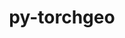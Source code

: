 ---
title: "py-torchgeo"
layout: cache
categories: [package, develop]
meta: {"versions": ["0.5.1"], "compilers": ["apple-clang@=15.0.0", "gcc@=11.3.0", "gcc@=11.4.0"], "oss": ["ubuntu22.04", "ventura"], "platforms": ["darwin", "linux"], "targets": ["aarch64", "x86_64_v3"], "stacks": ["ml-darwin-aarch64-mps", "ml-linux-x86_64-cpu", "ml-linux-x86_64-cuda", "root"], "num_specs": 77, "num_specs_by_stack": {"ml-darwin-aarch64-mps": 24, "root": 77, "ml-linux-x86_64-cuda": 26, "ml-linux-x86_64-cpu": 27}}
spec_details: [{"hash": "n3qv6oiomubys4m3kqcmojx4sb4ypfns", "compiler": "apple-clang@=15.0.0", "versions": ["0.5.1"], "os": "ventura", "platform": "darwin", "target": "aarch64", "variants": ["build_system=python_pip", "~datasets", "~docs", "~style", "~tests"], "stacks": ["ml-darwin-aarch64-mps", "root"], "size": "-", "tarball": "https://binaries.spack.io/develop/build_cache/darwin-ventura-aarch64/apple-clang-15.0.0/py-torchgeo-0.5.1/darwin-ventura-aarch64-apple-clang-15.0.0-py-torchgeo-0.5.1-n3qv6oiomubys4m3kqcmojx4sb4ypfns.spack"}, {"hash": "u2pacc33sts6vycvtelluz23pv76nbuo", "compiler": "apple-clang@=15.0.0", "versions": ["0.5.1"], "os": "ventura", "platform": "darwin", "target": "aarch64", "variants": ["build_system=python_pip", "~datasets", "~docs", "~style", "~tests"], "stacks": ["ml-darwin-aarch64-mps", "root"], "size": "-", "tarball": "https://binaries.spack.io/develop/build_cache/darwin-ventura-aarch64/apple-clang-15.0.0/py-torchgeo-0.5.1/darwin-ventura-aarch64-apple-clang-15.0.0-py-torchgeo-0.5.1-u2pacc33sts6vycvtelluz23pv76nbuo.spack"}, {"hash": "is6bjoumhntstbhdsl7p5ss3zzuzwcb4", "compiler": "apple-clang@=15.0.0", "versions": ["0.5.1"], "os": "ventura", "platform": "darwin", "target": "aarch64", "variants": ["build_system=python_pip", "~datasets", "~docs", "~style", "~tests"], "stacks": ["ml-darwin-aarch64-mps", "root"], "size": "-", "tarball": "https://binaries.spack.io/develop/build_cache/darwin-ventura-aarch64/apple-clang-15.0.0/py-torchgeo-0.5.1/darwin-ventura-aarch64-apple-clang-15.0.0-py-torchgeo-0.5.1-is6bjoumhntstbhdsl7p5ss3zzuzwcb4.spack"}, {"hash": "2ywz2cfl62uxtnyfvrzokd3ig4khrs7w", "compiler": "apple-clang@=15.0.0", "versions": ["0.5.1"], "os": "ventura", "platform": "darwin", "target": "aarch64", "variants": ["build_system=python_pip", "~datasets", "~docs", "~style", "~tests"], "stacks": ["ml-darwin-aarch64-mps", "root"], "size": "-", "tarball": "https://binaries.spack.io/develop/build_cache/darwin-ventura-aarch64/apple-clang-15.0.0/py-torchgeo-0.5.1/darwin-ventura-aarch64-apple-clang-15.0.0-py-torchgeo-0.5.1-2ywz2cfl62uxtnyfvrzokd3ig4khrs7w.spack"}, {"hash": "ymycv3pqieltuneqztuwwyeplodtp2wp", "compiler": "apple-clang@=15.0.0", "versions": ["0.5.1"], "os": "ventura", "platform": "darwin", "target": "aarch64", "variants": ["build_system=python_pip", "~datasets", "~docs", "~style", "~tests"], "stacks": ["ml-darwin-aarch64-mps", "root"], "size": "-", "tarball": "https://binaries.spack.io/develop/build_cache/darwin-ventura-aarch64/apple-clang-15.0.0/py-torchgeo-0.5.1/darwin-ventura-aarch64-apple-clang-15.0.0-py-torchgeo-0.5.1-ymycv3pqieltuneqztuwwyeplodtp2wp.spack"}, {"hash": "ocmf57j2b7isrx2gxjabyamug5hi434d", "compiler": "apple-clang@=15.0.0", "versions": ["0.5.1"], "os": "ventura", "platform": "darwin", "target": "aarch64", "variants": ["build_system=python_pip", "~datasets", "~docs", "~style", "~tests"], "stacks": ["ml-darwin-aarch64-mps", "root"], "size": "-", "tarball": "https://binaries.spack.io/develop/build_cache/darwin-ventura-aarch64/apple-clang-15.0.0/py-torchgeo-0.5.1/darwin-ventura-aarch64-apple-clang-15.0.0-py-torchgeo-0.5.1-ocmf57j2b7isrx2gxjabyamug5hi434d.spack"}, {"hash": "wgyapsbrkbij32ztjcp24le7b3ekgj4x", "compiler": "apple-clang@=15.0.0", "versions": ["0.5.1"], "os": "ventura", "platform": "darwin", "target": "aarch64", "variants": ["build_system=python_pip", "~datasets", "~docs", "~style", "~tests"], "stacks": ["ml-darwin-aarch64-mps", "root"], "size": "-", "tarball": "https://binaries.spack.io/develop/build_cache/darwin-ventura-aarch64/apple-clang-15.0.0/py-torchgeo-0.5.1/darwin-ventura-aarch64-apple-clang-15.0.0-py-torchgeo-0.5.1-wgyapsbrkbij32ztjcp24le7b3ekgj4x.spack"}, {"hash": "43kdzcftqq6gn2tjsrw7uvqrcszoevoc", "compiler": "apple-clang@=15.0.0", "versions": ["0.5.1"], "os": "ventura", "platform": "darwin", "target": "aarch64", "variants": ["build_system=python_pip", "~datasets", "~docs", "~style", "~tests"], "stacks": ["ml-darwin-aarch64-mps", "root"], "size": "-", "tarball": "https://binaries.spack.io/develop/build_cache/darwin-ventura-aarch64/apple-clang-15.0.0/py-torchgeo-0.5.1/darwin-ventura-aarch64-apple-clang-15.0.0-py-torchgeo-0.5.1-43kdzcftqq6gn2tjsrw7uvqrcszoevoc.spack"}, {"hash": "lnrjqb6qvdsspymhwqi4blaj6dlcrxu5", "compiler": "apple-clang@=15.0.0", "versions": ["0.5.1"], "os": "ventura", "platform": "darwin", "target": "aarch64", "variants": ["build_system=python_pip", "~datasets", "~docs", "~style", "~tests"], "stacks": ["ml-darwin-aarch64-mps", "root"], "size": "-", "tarball": "https://binaries.spack.io/develop/build_cache/darwin-ventura-aarch64/apple-clang-15.0.0/py-torchgeo-0.5.1/darwin-ventura-aarch64-apple-clang-15.0.0-py-torchgeo-0.5.1-lnrjqb6qvdsspymhwqi4blaj6dlcrxu5.spack"}, {"hash": "7n5iunhpbdjalxcldxombhjjflhxbt3y", "compiler": "apple-clang@=15.0.0", "versions": ["0.5.1"], "os": "ventura", "platform": "darwin", "target": "aarch64", "variants": ["build_system=python_pip", "~datasets", "~docs", "~style", "~tests"], "stacks": ["ml-darwin-aarch64-mps", "root"], "size": "-", "tarball": "https://binaries.spack.io/develop/build_cache/darwin-ventura-aarch64/apple-clang-15.0.0/py-torchgeo-0.5.1/darwin-ventura-aarch64-apple-clang-15.0.0-py-torchgeo-0.5.1-7n5iunhpbdjalxcldxombhjjflhxbt3y.spack"}, {"hash": "gyo7a6ade2fdiqctrd7ahv25nctew66n", "compiler": "apple-clang@=15.0.0", "versions": ["0.5.1"], "os": "ventura", "platform": "darwin", "target": "aarch64", "variants": ["build_system=python_pip", "~datasets", "~docs", "~style", "~tests"], "stacks": ["ml-darwin-aarch64-mps", "root"], "size": "-", "tarball": "https://binaries.spack.io/develop/build_cache/darwin-ventura-aarch64/apple-clang-15.0.0/py-torchgeo-0.5.1/darwin-ventura-aarch64-apple-clang-15.0.0-py-torchgeo-0.5.1-gyo7a6ade2fdiqctrd7ahv25nctew66n.spack"}, {"hash": "p6pny2kwfqvzumfxgojyvyrcukqsunc3", "compiler": "apple-clang@=15.0.0", "versions": ["0.5.1"], "os": "ventura", "platform": "darwin", "target": "aarch64", "variants": ["build_system=python_pip", "~datasets", "~docs", "~style", "~tests"], "stacks": ["ml-darwin-aarch64-mps", "root"], "size": "-", "tarball": "https://binaries.spack.io/develop/build_cache/darwin-ventura-aarch64/apple-clang-15.0.0/py-torchgeo-0.5.1/darwin-ventura-aarch64-apple-clang-15.0.0-py-torchgeo-0.5.1-p6pny2kwfqvzumfxgojyvyrcukqsunc3.spack"}, {"hash": "77yvpo7hogq4qbe6qvg3zd6bsstomnpe", "compiler": "apple-clang@=15.0.0", "versions": ["0.5.1"], "os": "ventura", "platform": "darwin", "target": "aarch64", "variants": ["build_system=python_pip", "~datasets", "~docs", "~style", "~tests"], "stacks": ["ml-darwin-aarch64-mps", "root"], "size": "-", "tarball": "https://binaries.spack.io/develop/build_cache/darwin-ventura-aarch64/apple-clang-15.0.0/py-torchgeo-0.5.1/darwin-ventura-aarch64-apple-clang-15.0.0-py-torchgeo-0.5.1-77yvpo7hogq4qbe6qvg3zd6bsstomnpe.spack"}, {"hash": "ckw6yd2qwuigs2e5z75rpotndxgyrzfp", "compiler": "apple-clang@=15.0.0", "versions": ["0.5.1"], "os": "ventura", "platform": "darwin", "target": "aarch64", "variants": ["build_system=python_pip", "~datasets", "~docs", "~style", "~tests"], "stacks": ["ml-darwin-aarch64-mps", "root"], "size": "-", "tarball": "https://binaries.spack.io/develop/build_cache/darwin-ventura-aarch64/apple-clang-15.0.0/py-torchgeo-0.5.1/darwin-ventura-aarch64-apple-clang-15.0.0-py-torchgeo-0.5.1-ckw6yd2qwuigs2e5z75rpotndxgyrzfp.spack"}, {"hash": "73idrlo53s5deugxaz4flqye4jvg7k6r", "compiler": "apple-clang@=15.0.0", "versions": ["0.5.1"], "os": "ventura", "platform": "darwin", "target": "aarch64", "variants": ["build_system=python_pip", "~datasets", "~docs", "~style", "~tests"], "stacks": ["ml-darwin-aarch64-mps", "root"], "size": "-", "tarball": "https://binaries.spack.io/develop/build_cache/darwin-ventura-aarch64/apple-clang-15.0.0/py-torchgeo-0.5.1/darwin-ventura-aarch64-apple-clang-15.0.0-py-torchgeo-0.5.1-73idrlo53s5deugxaz4flqye4jvg7k6r.spack"}, {"hash": "yx5yane5tphjh76ym632h25oaly26esi", "compiler": "apple-clang@=15.0.0", "versions": ["0.5.1"], "os": "ventura", "platform": "darwin", "target": "aarch64", "variants": ["build_system=python_pip", "~datasets", "~docs", "~style", "~tests"], "stacks": ["ml-darwin-aarch64-mps", "root"], "size": "-", "tarball": "https://binaries.spack.io/develop/build_cache/darwin-ventura-aarch64/apple-clang-15.0.0/py-torchgeo-0.5.1/darwin-ventura-aarch64-apple-clang-15.0.0-py-torchgeo-0.5.1-yx5yane5tphjh76ym632h25oaly26esi.spack"}, {"hash": "cvqr6tjkw6lsjkuxhcsmps2u7m4qtowc", "compiler": "apple-clang@=15.0.0", "versions": ["0.5.1"], "os": "ventura", "platform": "darwin", "target": "aarch64", "variants": ["build_system=python_pip", "~datasets", "~docs", "~style", "~tests"], "stacks": ["ml-darwin-aarch64-mps", "root"], "size": "-", "tarball": "https://binaries.spack.io/develop/build_cache/darwin-ventura-aarch64/apple-clang-15.0.0/py-torchgeo-0.5.1/darwin-ventura-aarch64-apple-clang-15.0.0-py-torchgeo-0.5.1-cvqr6tjkw6lsjkuxhcsmps2u7m4qtowc.spack"}, {"hash": "hpnu3apscb37riw2okyk4mymmo6yobjw", "compiler": "apple-clang@=15.0.0", "versions": ["0.5.1"], "os": "ventura", "platform": "darwin", "target": "aarch64", "variants": ["build_system=python_pip", "~datasets", "~docs", "~style", "~tests"], "stacks": ["ml-darwin-aarch64-mps", "root"], "size": "-", "tarball": "https://binaries.spack.io/develop/build_cache/darwin-ventura-aarch64/apple-clang-15.0.0/py-torchgeo-0.5.1/darwin-ventura-aarch64-apple-clang-15.0.0-py-torchgeo-0.5.1-hpnu3apscb37riw2okyk4mymmo6yobjw.spack"}, {"hash": "f73cjs6k5vqggfmqawmih7xat3f5gcc4", "compiler": "apple-clang@=15.0.0", "versions": ["0.5.1"], "os": "ventura", "platform": "darwin", "target": "aarch64", "variants": ["build_system=python_pip", "~datasets", "~docs", "~style", "~tests"], "stacks": ["ml-darwin-aarch64-mps", "root"], "size": "-", "tarball": "https://binaries.spack.io/develop/build_cache/darwin-ventura-aarch64/apple-clang-15.0.0/py-torchgeo-0.5.1/darwin-ventura-aarch64-apple-clang-15.0.0-py-torchgeo-0.5.1-f73cjs6k5vqggfmqawmih7xat3f5gcc4.spack"}, {"hash": "7lxpe7ue76pmjgkd3zsq7jhra7ysp63r", "compiler": "apple-clang@=15.0.0", "versions": ["0.5.1"], "os": "ventura", "platform": "darwin", "target": "aarch64", "variants": ["build_system=python_pip", "~datasets", "~docs", "~style", "~tests"], "stacks": ["ml-darwin-aarch64-mps", "root"], "size": "-", "tarball": "https://binaries.spack.io/develop/build_cache/darwin-ventura-aarch64/apple-clang-15.0.0/py-torchgeo-0.5.1/darwin-ventura-aarch64-apple-clang-15.0.0-py-torchgeo-0.5.1-7lxpe7ue76pmjgkd3zsq7jhra7ysp63r.spack"}, {"hash": "cenzhwjti62y2lopowqkzyoe4ttib2gj", "compiler": "apple-clang@=15.0.0", "versions": ["0.5.1"], "os": "ventura", "platform": "darwin", "target": "aarch64", "variants": ["build_system=python_pip", "~datasets", "~docs", "~style", "~tests"], "stacks": ["ml-darwin-aarch64-mps", "root"], "size": "-", "tarball": "https://binaries.spack.io/develop/build_cache/darwin-ventura-aarch64/apple-clang-15.0.0/py-torchgeo-0.5.1/darwin-ventura-aarch64-apple-clang-15.0.0-py-torchgeo-0.5.1-cenzhwjti62y2lopowqkzyoe4ttib2gj.spack"}, {"hash": "sfbki5iso4tmkry3l7epls5q4b2pudnx", "compiler": "apple-clang@=15.0.0", "versions": ["0.5.1"], "os": "ventura", "platform": "darwin", "target": "aarch64", "variants": ["build_system=python_pip", "~datasets", "~docs", "~style", "~tests"], "stacks": ["ml-darwin-aarch64-mps", "root"], "size": "-", "tarball": "https://binaries.spack.io/develop/build_cache/darwin-ventura-aarch64/apple-clang-15.0.0/py-torchgeo-0.5.1/darwin-ventura-aarch64-apple-clang-15.0.0-py-torchgeo-0.5.1-sfbki5iso4tmkry3l7epls5q4b2pudnx.spack"}, {"hash": "biqem5ytvxyac47u6xzs52jc2givyt6r", "compiler": "apple-clang@=15.0.0", "versions": ["0.5.1"], "os": "ventura", "platform": "darwin", "target": "aarch64", "variants": ["build_system=python_pip", "~datasets", "~docs", "~style", "~tests"], "stacks": ["ml-darwin-aarch64-mps", "root"], "size": "-", "tarball": "https://binaries.spack.io/develop/build_cache/darwin-ventura-aarch64/apple-clang-15.0.0/py-torchgeo-0.5.1/darwin-ventura-aarch64-apple-clang-15.0.0-py-torchgeo-0.5.1-biqem5ytvxyac47u6xzs52jc2givyt6r.spack"}, {"hash": "zbruir3qt2gmdsnbmdbs2622jpvlq7gs", "compiler": "apple-clang@=15.0.0", "versions": ["0.5.1"], "os": "ventura", "platform": "darwin", "target": "aarch64", "variants": ["build_system=python_pip", "~datasets", "~docs", "~style", "~tests"], "stacks": ["ml-darwin-aarch64-mps", "root"], "size": "-", "tarball": "https://binaries.spack.io/develop/build_cache/darwin-ventura-aarch64/apple-clang-15.0.0/py-torchgeo-0.5.1/darwin-ventura-aarch64-apple-clang-15.0.0-py-torchgeo-0.5.1-zbruir3qt2gmdsnbmdbs2622jpvlq7gs.spack"}, {"hash": "iuapxx24bmhomguqek3464r32zvxr6yh", "compiler": "gcc@=11.3.0", "versions": ["0.5.1"], "os": "ubuntu22.04", "platform": "linux", "target": "x86_64_v3", "variants": ["build_system=python_pip", "~datasets", "~docs", "~style", "~tests"], "stacks": ["ml-linux-x86_64-cuda", "root"], "size": "-", "tarball": "https://binaries.spack.io/develop/build_cache/linux-ubuntu22.04-x86_64_v3/gcc-11.3.0/py-torchgeo-0.5.1/linux-ubuntu22.04-x86_64_v3-gcc-11.3.0-py-torchgeo-0.5.1-iuapxx24bmhomguqek3464r32zvxr6yh.spack"}, {"hash": "3twxdmmnmghzvgqmt2z7m5v2un4imclk", "compiler": "gcc@=11.3.0", "versions": ["0.5.1"], "os": "ubuntu22.04", "platform": "linux", "target": "x86_64_v3", "variants": ["build_system=python_pip", "~datasets", "~docs", "~style", "~tests"], "stacks": ["ml-linux-x86_64-cpu", "root"], "size": "-", "tarball": "https://binaries.spack.io/develop/build_cache/linux-ubuntu22.04-x86_64_v3/gcc-11.3.0/py-torchgeo-0.5.1/linux-ubuntu22.04-x86_64_v3-gcc-11.3.0-py-torchgeo-0.5.1-3twxdmmnmghzvgqmt2z7m5v2un4imclk.spack"}, {"hash": "g5btqalrezowsxlopknhrhsiliblazhi", "compiler": "gcc@=11.3.0", "versions": ["0.5.1"], "os": "ubuntu22.04", "platform": "linux", "target": "x86_64_v3", "variants": ["build_system=python_pip", "~datasets", "~docs", "~style", "~tests"], "stacks": ["ml-linux-x86_64-cuda", "root"], "size": "-", "tarball": "https://binaries.spack.io/develop/build_cache/linux-ubuntu22.04-x86_64_v3/gcc-11.3.0/py-torchgeo-0.5.1/linux-ubuntu22.04-x86_64_v3-gcc-11.3.0-py-torchgeo-0.5.1-g5btqalrezowsxlopknhrhsiliblazhi.spack"}, {"hash": "73wuic7idc5dkmiajk5xf2cg7usmmmyy", "compiler": "gcc@=11.3.0", "versions": ["0.5.1"], "os": "ubuntu22.04", "platform": "linux", "target": "x86_64_v3", "variants": ["build_system=python_pip", "~datasets", "~docs", "~style", "~tests"], "stacks": ["ml-linux-x86_64-cpu", "root"], "size": "-", "tarball": "https://binaries.spack.io/develop/build_cache/linux-ubuntu22.04-x86_64_v3/gcc-11.3.0/py-torchgeo-0.5.1/linux-ubuntu22.04-x86_64_v3-gcc-11.3.0-py-torchgeo-0.5.1-73wuic7idc5dkmiajk5xf2cg7usmmmyy.spack"}, {"hash": "fwr4x7wzq5kuujbklbdf47hdr76elvt5", "compiler": "gcc@=11.3.0", "versions": ["0.5.1"], "os": "ubuntu22.04", "platform": "linux", "target": "x86_64_v3", "variants": ["build_system=python_pip", "~datasets", "~docs", "~style", "~tests"], "stacks": ["ml-linux-x86_64-cpu", "root"], "size": "-", "tarball": "https://binaries.spack.io/develop/build_cache/linux-ubuntu22.04-x86_64_v3/gcc-11.3.0/py-torchgeo-0.5.1/linux-ubuntu22.04-x86_64_v3-gcc-11.3.0-py-torchgeo-0.5.1-fwr4x7wzq5kuujbklbdf47hdr76elvt5.spack"}, {"hash": "uts4h7wt4f462spqv5f6ghqcxecqbwgw", "compiler": "gcc@=11.3.0", "versions": ["0.5.1"], "os": "ubuntu22.04", "platform": "linux", "target": "x86_64_v3", "variants": ["build_system=python_pip", "~datasets", "~docs", "~style", "~tests"], "stacks": ["ml-linux-x86_64-cuda", "root"], "size": "-", "tarball": "https://binaries.spack.io/develop/build_cache/linux-ubuntu22.04-x86_64_v3/gcc-11.3.0/py-torchgeo-0.5.1/linux-ubuntu22.04-x86_64_v3-gcc-11.3.0-py-torchgeo-0.5.1-uts4h7wt4f462spqv5f6ghqcxecqbwgw.spack"}, {"hash": "bfc4dt7sinldt3jzrgqrtvqradfkmh7i", "compiler": "gcc@=11.3.0", "versions": ["0.5.1"], "os": "ubuntu22.04", "platform": "linux", "target": "x86_64_v3", "variants": ["build_system=python_pip", "~datasets", "~docs", "~style", "~tests"], "stacks": ["ml-linux-x86_64-cuda", "root"], "size": "-", "tarball": "https://binaries.spack.io/develop/build_cache/linux-ubuntu22.04-x86_64_v3/gcc-11.3.0/py-torchgeo-0.5.1/linux-ubuntu22.04-x86_64_v3-gcc-11.3.0-py-torchgeo-0.5.1-bfc4dt7sinldt3jzrgqrtvqradfkmh7i.spack"}, {"hash": "awecvaqvgkr6rmioyrek427ykay5bgmu", "compiler": "gcc@=11.3.0", "versions": ["0.5.1"], "os": "ubuntu22.04", "platform": "linux", "target": "x86_64_v3", "variants": ["build_system=python_pip", "~datasets", "~docs", "~style", "~tests"], "stacks": ["ml-linux-x86_64-cpu", "root"], "size": "-", "tarball": "https://binaries.spack.io/develop/build_cache/linux-ubuntu22.04-x86_64_v3/gcc-11.3.0/py-torchgeo-0.5.1/linux-ubuntu22.04-x86_64_v3-gcc-11.3.0-py-torchgeo-0.5.1-awecvaqvgkr6rmioyrek427ykay5bgmu.spack"}, {"hash": "u6qjuxgiyutxihckjllr4mt6tfodv7g2", "compiler": "gcc@=11.3.0", "versions": ["0.5.1"], "os": "ubuntu22.04", "platform": "linux", "target": "x86_64_v3", "variants": ["build_system=python_pip", "~datasets", "~docs", "~style", "~tests"], "stacks": ["ml-linux-x86_64-cpu", "root"], "size": "-", "tarball": "https://binaries.spack.io/develop/build_cache/linux-ubuntu22.04-x86_64_v3/gcc-11.3.0/py-torchgeo-0.5.1/linux-ubuntu22.04-x86_64_v3-gcc-11.3.0-py-torchgeo-0.5.1-u6qjuxgiyutxihckjllr4mt6tfodv7g2.spack"}, {"hash": "jlv4lrzctvdj2ejnuulp5agln5ajc4st", "compiler": "gcc@=11.3.0", "versions": ["0.5.1"], "os": "ubuntu22.04", "platform": "linux", "target": "x86_64_v3", "variants": ["build_system=python_pip", "~datasets", "~docs", "~style", "~tests"], "stacks": ["ml-linux-x86_64-cuda", "root"], "size": "-", "tarball": "https://binaries.spack.io/develop/build_cache/linux-ubuntu22.04-x86_64_v3/gcc-11.3.0/py-torchgeo-0.5.1/linux-ubuntu22.04-x86_64_v3-gcc-11.3.0-py-torchgeo-0.5.1-jlv4lrzctvdj2ejnuulp5agln5ajc4st.spack"}, {"hash": "6iyttjg5kyccdvfnmoi3q4s2u7nzvhsf", "compiler": "gcc@=11.3.0", "versions": ["0.5.1"], "os": "ubuntu22.04", "platform": "linux", "target": "x86_64_v3", "variants": ["build_system=python_pip", "~datasets", "~docs", "~style", "~tests"], "stacks": ["ml-linux-x86_64-cpu", "root"], "size": "-", "tarball": "https://binaries.spack.io/develop/build_cache/linux-ubuntu22.04-x86_64_v3/gcc-11.3.0/py-torchgeo-0.5.1/linux-ubuntu22.04-x86_64_v3-gcc-11.3.0-py-torchgeo-0.5.1-6iyttjg5kyccdvfnmoi3q4s2u7nzvhsf.spack"}, {"hash": "gdcq7tpm2mj56ay5ft3773byqhaw4yul", "compiler": "gcc@=11.3.0", "versions": ["0.5.1"], "os": "ubuntu22.04", "platform": "linux", "target": "x86_64_v3", "variants": ["build_system=python_pip", "~datasets", "~docs", "~style", "~tests"], "stacks": ["ml-linux-x86_64-cuda", "root"], "size": "-", "tarball": "https://binaries.spack.io/develop/build_cache/linux-ubuntu22.04-x86_64_v3/gcc-11.3.0/py-torchgeo-0.5.1/linux-ubuntu22.04-x86_64_v3-gcc-11.3.0-py-torchgeo-0.5.1-gdcq7tpm2mj56ay5ft3773byqhaw4yul.spack"}, {"hash": "x7g6glneil6fy4xqxafssz4pfscbqmsw", "compiler": "gcc@=11.3.0", "versions": ["0.5.1"], "os": "ubuntu22.04", "platform": "linux", "target": "x86_64_v3", "variants": ["build_system=python_pip", "~datasets", "~docs", "~style", "~tests"], "stacks": ["ml-linux-x86_64-cpu", "root"], "size": "-", "tarball": "https://binaries.spack.io/develop/build_cache/linux-ubuntu22.04-x86_64_v3/gcc-11.3.0/py-torchgeo-0.5.1/linux-ubuntu22.04-x86_64_v3-gcc-11.3.0-py-torchgeo-0.5.1-x7g6glneil6fy4xqxafssz4pfscbqmsw.spack"}, {"hash": "l5ugkux6hjns2elhqs7dcfxgxgy4cje2", "compiler": "gcc@=11.3.0", "versions": ["0.5.1"], "os": "ubuntu22.04", "platform": "linux", "target": "x86_64_v3", "variants": ["build_system=python_pip", "~datasets", "~docs", "~style", "~tests"], "stacks": ["ml-linux-x86_64-cuda", "root"], "size": "-", "tarball": "https://binaries.spack.io/develop/build_cache/linux-ubuntu22.04-x86_64_v3/gcc-11.3.0/py-torchgeo-0.5.1/linux-ubuntu22.04-x86_64_v3-gcc-11.3.0-py-torchgeo-0.5.1-l5ugkux6hjns2elhqs7dcfxgxgy4cje2.spack"}, {"hash": "xxpuebd7zeelvz5zx3qjooh5lbcfl522", "compiler": "gcc@=11.3.0", "versions": ["0.5.1"], "os": "ubuntu22.04", "platform": "linux", "target": "x86_64_v3", "variants": ["build_system=python_pip", "~datasets", "~docs", "~style", "~tests"], "stacks": ["ml-linux-x86_64-cpu", "root"], "size": "-", "tarball": "https://binaries.spack.io/develop/build_cache/linux-ubuntu22.04-x86_64_v3/gcc-11.3.0/py-torchgeo-0.5.1/linux-ubuntu22.04-x86_64_v3-gcc-11.3.0-py-torchgeo-0.5.1-xxpuebd7zeelvz5zx3qjooh5lbcfl522.spack"}, {"hash": "mzcnz7fgv4k2uvthnxaz7cw7m2mb7zz6", "compiler": "gcc@=11.3.0", "versions": ["0.5.1"], "os": "ubuntu22.04", "platform": "linux", "target": "x86_64_v3", "variants": ["build_system=python_pip", "~datasets", "~docs", "~style", "~tests"], "stacks": ["ml-linux-x86_64-cpu", "root"], "size": "-", "tarball": "https://binaries.spack.io/develop/build_cache/linux-ubuntu22.04-x86_64_v3/gcc-11.3.0/py-torchgeo-0.5.1/linux-ubuntu22.04-x86_64_v3-gcc-11.3.0-py-torchgeo-0.5.1-mzcnz7fgv4k2uvthnxaz7cw7m2mb7zz6.spack"}, {"hash": "qn5a2o6l6tjm2fquhgvbz3b4r43m5mzr", "compiler": "gcc@=11.3.0", "versions": ["0.5.1"], "os": "ubuntu22.04", "platform": "linux", "target": "x86_64_v3", "variants": ["build_system=python_pip", "~datasets", "~docs", "~style", "~tests"], "stacks": ["ml-linux-x86_64-cuda", "root"], "size": "-", "tarball": "https://binaries.spack.io/develop/build_cache/linux-ubuntu22.04-x86_64_v3/gcc-11.3.0/py-torchgeo-0.5.1/linux-ubuntu22.04-x86_64_v3-gcc-11.3.0-py-torchgeo-0.5.1-qn5a2o6l6tjm2fquhgvbz3b4r43m5mzr.spack"}, {"hash": "yt34q3ggswt7h52b4bghrxvylnsuryk3", "compiler": "gcc@=11.3.0", "versions": ["0.5.1"], "os": "ubuntu22.04", "platform": "linux", "target": "x86_64_v3", "variants": ["build_system=python_pip", "~datasets", "~docs", "~style", "~tests"], "stacks": ["ml-linux-x86_64-cpu", "root"], "size": "-", "tarball": "https://binaries.spack.io/develop/build_cache/linux-ubuntu22.04-x86_64_v3/gcc-11.3.0/py-torchgeo-0.5.1/linux-ubuntu22.04-x86_64_v3-gcc-11.3.0-py-torchgeo-0.5.1-yt34q3ggswt7h52b4bghrxvylnsuryk3.spack"}, {"hash": "o6r3xkk7bf4dxfl65kdkfsgjtfuyfhba", "compiler": "gcc@=11.3.0", "versions": ["0.5.1"], "os": "ubuntu22.04", "platform": "linux", "target": "x86_64_v3", "variants": ["build_system=python_pip", "~datasets", "~docs", "~style", "~tests"], "stacks": ["ml-linux-x86_64-cpu", "root"], "size": "-", "tarball": "https://binaries.spack.io/develop/build_cache/linux-ubuntu22.04-x86_64_v3/gcc-11.3.0/py-torchgeo-0.5.1/linux-ubuntu22.04-x86_64_v3-gcc-11.3.0-py-torchgeo-0.5.1-o6r3xkk7bf4dxfl65kdkfsgjtfuyfhba.spack"}, {"hash": "rajp6ui5wmrpkse7tbpiqqcbqik3sewr", "compiler": "gcc@=11.3.0", "versions": ["0.5.1"], "os": "ubuntu22.04", "platform": "linux", "target": "x86_64_v3", "variants": ["build_system=python_pip", "~datasets", "~docs", "~style", "~tests"], "stacks": ["ml-linux-x86_64-cuda", "root"], "size": "-", "tarball": "https://binaries.spack.io/develop/build_cache/linux-ubuntu22.04-x86_64_v3/gcc-11.3.0/py-torchgeo-0.5.1/linux-ubuntu22.04-x86_64_v3-gcc-11.3.0-py-torchgeo-0.5.1-rajp6ui5wmrpkse7tbpiqqcbqik3sewr.spack"}, {"hash": "or6bz7wa3dcth2qumkscakxyk43efghi", "compiler": "gcc@=11.3.0", "versions": ["0.5.1"], "os": "ubuntu22.04", "platform": "linux", "target": "x86_64_v3", "variants": ["build_system=python_pip", "~datasets", "~docs", "~style", "~tests"], "stacks": ["ml-linux-x86_64-cuda", "root"], "size": "-", "tarball": "https://binaries.spack.io/develop/build_cache/linux-ubuntu22.04-x86_64_v3/gcc-11.3.0/py-torchgeo-0.5.1/linux-ubuntu22.04-x86_64_v3-gcc-11.3.0-py-torchgeo-0.5.1-or6bz7wa3dcth2qumkscakxyk43efghi.spack"}, {"hash": "p2ookwymni4bhzztd3cxoqe2rluyv5ui", "compiler": "gcc@=11.3.0", "versions": ["0.5.1"], "os": "ubuntu22.04", "platform": "linux", "target": "x86_64_v3", "variants": ["build_system=python_pip", "~datasets", "~docs", "~style", "~tests"], "stacks": ["ml-linux-x86_64-cuda", "root"], "size": "-", "tarball": "https://binaries.spack.io/develop/build_cache/linux-ubuntu22.04-x86_64_v3/gcc-11.3.0/py-torchgeo-0.5.1/linux-ubuntu22.04-x86_64_v3-gcc-11.3.0-py-torchgeo-0.5.1-p2ookwymni4bhzztd3cxoqe2rluyv5ui.spack"}, {"hash": "scnvggvic2vif7fj5nxw5vhnqtvvypf6", "compiler": "gcc@=11.3.0", "versions": ["0.5.1"], "os": "ubuntu22.04", "platform": "linux", "target": "x86_64_v3", "variants": ["build_system=python_pip", "~datasets", "~docs", "~style", "~tests"], "stacks": ["ml-linux-x86_64-cpu", "root"], "size": "-", "tarball": "https://binaries.spack.io/develop/build_cache/linux-ubuntu22.04-x86_64_v3/gcc-11.3.0/py-torchgeo-0.5.1/linux-ubuntu22.04-x86_64_v3-gcc-11.3.0-py-torchgeo-0.5.1-scnvggvic2vif7fj5nxw5vhnqtvvypf6.spack"}, {"hash": "mivkkpbc5r2ewx6yel6m6n56yepyyare", "compiler": "gcc@=11.3.0", "versions": ["0.5.1"], "os": "ubuntu22.04", "platform": "linux", "target": "x86_64_v3", "variants": ["build_system=python_pip", "~datasets", "~docs", "~style", "~tests"], "stacks": ["ml-linux-x86_64-cuda", "root"], "size": "-", "tarball": "https://binaries.spack.io/develop/build_cache/linux-ubuntu22.04-x86_64_v3/gcc-11.3.0/py-torchgeo-0.5.1/linux-ubuntu22.04-x86_64_v3-gcc-11.3.0-py-torchgeo-0.5.1-mivkkpbc5r2ewx6yel6m6n56yepyyare.spack"}, {"hash": "woljptjum36qzxbmsxfj2ht3b2flz6pn", "compiler": "gcc@=11.3.0", "versions": ["0.5.1"], "os": "ubuntu22.04", "platform": "linux", "target": "x86_64_v3", "variants": ["build_system=python_pip", "~datasets", "~docs", "~style", "~tests"], "stacks": ["ml-linux-x86_64-cuda", "root"], "size": "-", "tarball": "https://binaries.spack.io/develop/build_cache/linux-ubuntu22.04-x86_64_v3/gcc-11.3.0/py-torchgeo-0.5.1/linux-ubuntu22.04-x86_64_v3-gcc-11.3.0-py-torchgeo-0.5.1-woljptjum36qzxbmsxfj2ht3b2flz6pn.spack"}, {"hash": "tdur6h3h42zhapuysm4sgezhkfmz3qvg", "compiler": "gcc@=11.3.0", "versions": ["0.5.1"], "os": "ubuntu22.04", "platform": "linux", "target": "x86_64_v3", "variants": ["build_system=python_pip", "~datasets", "~docs", "~style", "~tests"], "stacks": ["ml-linux-x86_64-cpu", "root"], "size": "-", "tarball": "https://binaries.spack.io/develop/build_cache/linux-ubuntu22.04-x86_64_v3/gcc-11.3.0/py-torchgeo-0.5.1/linux-ubuntu22.04-x86_64_v3-gcc-11.3.0-py-torchgeo-0.5.1-tdur6h3h42zhapuysm4sgezhkfmz3qvg.spack"}, {"hash": "dvfkccvbgkqwwgyyetb4ympkorqm7xm5", "compiler": "gcc@=11.4.0", "versions": ["0.5.1"], "os": "ubuntu22.04", "platform": "linux", "target": "x86_64_v3", "variants": ["build_system=python_pip", "~datasets", "~docs", "~style", "~tests"], "stacks": ["ml-linux-x86_64-cpu", "root"], "size": "-", "tarball": "https://binaries.spack.io/develop/build_cache/linux-ubuntu22.04-x86_64_v3/gcc-11.4.0/py-torchgeo-0.5.1/linux-ubuntu22.04-x86_64_v3-gcc-11.4.0-py-torchgeo-0.5.1-dvfkccvbgkqwwgyyetb4ympkorqm7xm5.spack"}, {"hash": "cds4p2mpzumdtpwsiasj7xqrq4iychwl", "compiler": "gcc@=11.4.0", "versions": ["0.5.1"], "os": "ubuntu22.04", "platform": "linux", "target": "x86_64_v3", "variants": ["build_system=python_pip", "~datasets", "~docs", "~style", "~tests"], "stacks": ["ml-linux-x86_64-cuda", "root"], "size": "-", "tarball": "https://binaries.spack.io/develop/build_cache/linux-ubuntu22.04-x86_64_v3/gcc-11.4.0/py-torchgeo-0.5.1/linux-ubuntu22.04-x86_64_v3-gcc-11.4.0-py-torchgeo-0.5.1-cds4p2mpzumdtpwsiasj7xqrq4iychwl.spack"}, {"hash": "55eyuaibrktplodfwqm52g3sm5yfk7hh", "compiler": "gcc@=11.4.0", "versions": ["0.5.1"], "os": "ubuntu22.04", "platform": "linux", "target": "x86_64_v3", "variants": ["build_system=python_pip", "~datasets", "~docs", "~style", "~tests"], "stacks": ["ml-linux-x86_64-cpu", "root"], "size": "-", "tarball": "https://binaries.spack.io/develop/build_cache/linux-ubuntu22.04-x86_64_v3/gcc-11.4.0/py-torchgeo-0.5.1/linux-ubuntu22.04-x86_64_v3-gcc-11.4.0-py-torchgeo-0.5.1-55eyuaibrktplodfwqm52g3sm5yfk7hh.spack"}, {"hash": "7tnaajbtw5ftjubizj45bgj6ntryimsn", "compiler": "gcc@=11.4.0", "versions": ["0.5.1"], "os": "ubuntu22.04", "platform": "linux", "target": "x86_64_v3", "variants": ["build_system=python_pip", "~datasets", "~docs", "~style", "~tests"], "stacks": ["ml-linux-x86_64-cpu", "root"], "size": "-", "tarball": "https://binaries.spack.io/develop/build_cache/linux-ubuntu22.04-x86_64_v3/gcc-11.4.0/py-torchgeo-0.5.1/linux-ubuntu22.04-x86_64_v3-gcc-11.4.0-py-torchgeo-0.5.1-7tnaajbtw5ftjubizj45bgj6ntryimsn.spack"}, {"hash": "6izb34cv3pbn3selxnthyi2unalpvgkz", "compiler": "gcc@=11.4.0", "versions": ["0.5.1"], "os": "ubuntu22.04", "platform": "linux", "target": "x86_64_v3", "variants": ["build_system=python_pip", "~datasets", "~docs", "~style", "~tests"], "stacks": ["ml-linux-x86_64-cuda", "root"], "size": "-", "tarball": "https://binaries.spack.io/develop/build_cache/linux-ubuntu22.04-x86_64_v3/gcc-11.4.0/py-torchgeo-0.5.1/linux-ubuntu22.04-x86_64_v3-gcc-11.4.0-py-torchgeo-0.5.1-6izb34cv3pbn3selxnthyi2unalpvgkz.spack"}, {"hash": "aw7qdthsxygldudaqodwyv26uq4g735l", "compiler": "gcc@=11.4.0", "versions": ["0.5.1"], "os": "ubuntu22.04", "platform": "linux", "target": "x86_64_v3", "variants": ["build_system=python_pip", "~datasets", "~docs", "~style", "~tests"], "stacks": ["ml-linux-x86_64-cpu", "root"], "size": "-", "tarball": "https://binaries.spack.io/develop/build_cache/linux-ubuntu22.04-x86_64_v3/gcc-11.4.0/py-torchgeo-0.5.1/linux-ubuntu22.04-x86_64_v3-gcc-11.4.0-py-torchgeo-0.5.1-aw7qdthsxygldudaqodwyv26uq4g735l.spack"}, {"hash": "vphfve4ydy5cf74hhjbe2x5cya24h5xs", "compiler": "gcc@=11.4.0", "versions": ["0.5.1"], "os": "ubuntu22.04", "platform": "linux", "target": "x86_64_v3", "variants": ["build_system=python_pip", "~datasets", "~docs", "~style", "~tests"], "stacks": ["ml-linux-x86_64-cuda", "root"], "size": "-", "tarball": "https://binaries.spack.io/develop/build_cache/linux-ubuntu22.04-x86_64_v3/gcc-11.4.0/py-torchgeo-0.5.1/linux-ubuntu22.04-x86_64_v3-gcc-11.4.0-py-torchgeo-0.5.1-vphfve4ydy5cf74hhjbe2x5cya24h5xs.spack"}, {"hash": "7flf4gs6ajx23l7i4m5p43xw2y6eeqiw", "compiler": "gcc@=11.4.0", "versions": ["0.5.1"], "os": "ubuntu22.04", "platform": "linux", "target": "x86_64_v3", "variants": ["build_system=python_pip", "~datasets", "~docs", "~style", "~tests"], "stacks": ["ml-linux-x86_64-cpu", "root"], "size": "-", "tarball": "https://binaries.spack.io/develop/build_cache/linux-ubuntu22.04-x86_64_v3/gcc-11.4.0/py-torchgeo-0.5.1/linux-ubuntu22.04-x86_64_v3-gcc-11.4.0-py-torchgeo-0.5.1-7flf4gs6ajx23l7i4m5p43xw2y6eeqiw.spack"}, {"hash": "u5riiuvwxcqlpdk3om4xbqk6a5q53bhy", "compiler": "gcc@=11.4.0", "versions": ["0.5.1"], "os": "ubuntu22.04", "platform": "linux", "target": "x86_64_v3", "variants": ["build_system=python_pip", "~datasets", "~docs", "~style", "~tests"], "stacks": ["ml-linux-x86_64-cpu", "root"], "size": "-", "tarball": "https://binaries.spack.io/develop/build_cache/linux-ubuntu22.04-x86_64_v3/gcc-11.4.0/py-torchgeo-0.5.1/linux-ubuntu22.04-x86_64_v3-gcc-11.4.0-py-torchgeo-0.5.1-u5riiuvwxcqlpdk3om4xbqk6a5q53bhy.spack"}, {"hash": "j57zwxn4quxllhvythokooajc3x755cn", "compiler": "gcc@=11.4.0", "versions": ["0.5.1"], "os": "ubuntu22.04", "platform": "linux", "target": "x86_64_v3", "variants": ["build_system=python_pip", "~datasets", "~docs", "~style", "~tests"], "stacks": ["ml-linux-x86_64-cuda", "root"], "size": "-", "tarball": "https://binaries.spack.io/develop/build_cache/linux-ubuntu22.04-x86_64_v3/gcc-11.4.0/py-torchgeo-0.5.1/linux-ubuntu22.04-x86_64_v3-gcc-11.4.0-py-torchgeo-0.5.1-j57zwxn4quxllhvythokooajc3x755cn.spack"}, {"hash": "tfqaz2q5fwtcf6chbet7ackd6slnud5u", "compiler": "gcc@=11.4.0", "versions": ["0.5.1"], "os": "ubuntu22.04", "platform": "linux", "target": "x86_64_v3", "variants": ["build_system=python_pip", "~datasets", "~docs", "~style", "~tests"], "stacks": ["ml-linux-x86_64-cuda", "root"], "size": "-", "tarball": "https://binaries.spack.io/develop/build_cache/linux-ubuntu22.04-x86_64_v3/gcc-11.4.0/py-torchgeo-0.5.1/linux-ubuntu22.04-x86_64_v3-gcc-11.4.0-py-torchgeo-0.5.1-tfqaz2q5fwtcf6chbet7ackd6slnud5u.spack"}, {"hash": "auei33vzvo7v3reykgs67g2lzcukdeze", "compiler": "gcc@=11.4.0", "versions": ["0.5.1"], "os": "ubuntu22.04", "platform": "linux", "target": "x86_64_v3", "variants": ["build_system=python_pip", "~datasets", "~docs", "~style", "~tests"], "stacks": ["ml-linux-x86_64-cpu", "root"], "size": "-", "tarball": "https://binaries.spack.io/develop/build_cache/linux-ubuntu22.04-x86_64_v3/gcc-11.4.0/py-torchgeo-0.5.1/linux-ubuntu22.04-x86_64_v3-gcc-11.4.0-py-torchgeo-0.5.1-auei33vzvo7v3reykgs67g2lzcukdeze.spack"}, {"hash": "swm7w4eds3molhakazzs3dfeanjazto4", "compiler": "gcc@=11.4.0", "versions": ["0.5.1"], "os": "ubuntu22.04", "platform": "linux", "target": "x86_64_v3", "variants": ["build_system=python_pip", "~datasets", "~docs", "~style", "~tests"], "stacks": ["ml-linux-x86_64-cpu", "root"], "size": "-", "tarball": "https://binaries.spack.io/develop/build_cache/linux-ubuntu22.04-x86_64_v3/gcc-11.4.0/py-torchgeo-0.5.1/linux-ubuntu22.04-x86_64_v3-gcc-11.4.0-py-torchgeo-0.5.1-swm7w4eds3molhakazzs3dfeanjazto4.spack"}, {"hash": "mjytnjiru6pxfi6iizxaf5plgldmlvpr", "compiler": "gcc@=11.4.0", "versions": ["0.5.1"], "os": "ubuntu22.04", "platform": "linux", "target": "x86_64_v3", "variants": ["build_system=python_pip", "~datasets", "~docs", "~style", "~tests"], "stacks": ["ml-linux-x86_64-cpu", "root"], "size": "-", "tarball": "https://binaries.spack.io/develop/build_cache/linux-ubuntu22.04-x86_64_v3/gcc-11.4.0/py-torchgeo-0.5.1/linux-ubuntu22.04-x86_64_v3-gcc-11.4.0-py-torchgeo-0.5.1-mjytnjiru6pxfi6iizxaf5plgldmlvpr.spack"}, {"hash": "y7tdz4oqjlmmcguuhdjengpveqxy545n", "compiler": "gcc@=11.4.0", "versions": ["0.5.1"], "os": "ubuntu22.04", "platform": "linux", "target": "x86_64_v3", "variants": ["build_system=python_pip", "~datasets", "~docs", "~style", "~tests"], "stacks": ["ml-linux-x86_64-cpu", "root"], "size": "-", "tarball": "https://binaries.spack.io/develop/build_cache/linux-ubuntu22.04-x86_64_v3/gcc-11.4.0/py-torchgeo-0.5.1/linux-ubuntu22.04-x86_64_v3-gcc-11.4.0-py-torchgeo-0.5.1-y7tdz4oqjlmmcguuhdjengpveqxy545n.spack"}, {"hash": "jtknownre3ofutlm5lchpmpdu3ghgtc2", "compiler": "gcc@=11.4.0", "versions": ["0.5.1"], "os": "ubuntu22.04", "platform": "linux", "target": "x86_64_v3", "variants": ["build_system=python_pip", "~datasets", "~docs", "~style", "~tests"], "stacks": ["ml-linux-x86_64-cuda", "root"], "size": "-", "tarball": "https://binaries.spack.io/develop/build_cache/linux-ubuntu22.04-x86_64_v3/gcc-11.4.0/py-torchgeo-0.5.1/linux-ubuntu22.04-x86_64_v3-gcc-11.4.0-py-torchgeo-0.5.1-jtknownre3ofutlm5lchpmpdu3ghgtc2.spack"}, {"hash": "kcv7esutnk654v3flusor4x76sio7ai3", "compiler": "gcc@=11.4.0", "versions": ["0.5.1"], "os": "ubuntu22.04", "platform": "linux", "target": "x86_64_v3", "variants": ["build_system=python_pip", "~datasets", "~docs", "~style", "~tests"], "stacks": ["ml-linux-x86_64-cuda", "root"], "size": "-", "tarball": "https://binaries.spack.io/develop/build_cache/linux-ubuntu22.04-x86_64_v3/gcc-11.4.0/py-torchgeo-0.5.1/linux-ubuntu22.04-x86_64_v3-gcc-11.4.0-py-torchgeo-0.5.1-kcv7esutnk654v3flusor4x76sio7ai3.spack"}, {"hash": "oaaor3yik53lejdzxfdgaspbjaiusfh4", "compiler": "gcc@=11.4.0", "versions": ["0.5.1"], "os": "ubuntu22.04", "platform": "linux", "target": "x86_64_v3", "variants": ["build_system=python_pip", "~datasets", "~docs", "~style", "~tests"], "stacks": ["ml-linux-x86_64-cpu", "root"], "size": "-", "tarball": "https://binaries.spack.io/develop/build_cache/linux-ubuntu22.04-x86_64_v3/gcc-11.4.0/py-torchgeo-0.5.1/linux-ubuntu22.04-x86_64_v3-gcc-11.4.0-py-torchgeo-0.5.1-oaaor3yik53lejdzxfdgaspbjaiusfh4.spack"}, {"hash": "nfb4q6ipukhxxybmoapb3552cbsj7knd", "compiler": "gcc@=11.4.0", "versions": ["0.5.1"], "os": "ubuntu22.04", "platform": "linux", "target": "x86_64_v3", "variants": ["build_system=python_pip", "~datasets", "~docs", "~style", "~tests"], "stacks": ["ml-linux-x86_64-cuda", "root"], "size": "-", "tarball": "https://binaries.spack.io/develop/build_cache/linux-ubuntu22.04-x86_64_v3/gcc-11.4.0/py-torchgeo-0.5.1/linux-ubuntu22.04-x86_64_v3-gcc-11.4.0-py-torchgeo-0.5.1-nfb4q6ipukhxxybmoapb3552cbsj7knd.spack"}, {"hash": "g7n2j2gneh2mllj655noorbpocbhvpxx", "compiler": "gcc@=11.4.0", "versions": ["0.5.1"], "os": "ubuntu22.04", "platform": "linux", "target": "x86_64_v3", "variants": ["build_system=python_pip", "~datasets", "~docs", "~style", "~tests"], "stacks": ["ml-linux-x86_64-cpu", "root"], "size": "-", "tarball": "https://binaries.spack.io/develop/build_cache/linux-ubuntu22.04-x86_64_v3/gcc-11.4.0/py-torchgeo-0.5.1/linux-ubuntu22.04-x86_64_v3-gcc-11.4.0-py-torchgeo-0.5.1-g7n2j2gneh2mllj655noorbpocbhvpxx.spack"}, {"hash": "qmjvb4jwruyvyrvjshqp4kkn6h5pxwx7", "compiler": "gcc@=11.4.0", "versions": ["0.5.1"], "os": "ubuntu22.04", "platform": "linux", "target": "x86_64_v3", "variants": ["build_system=python_pip", "~datasets", "~docs", "~style", "~tests"], "stacks": ["ml-linux-x86_64-cuda", "root"], "size": "-", "tarball": "https://binaries.spack.io/develop/build_cache/linux-ubuntu22.04-x86_64_v3/gcc-11.4.0/py-torchgeo-0.5.1/linux-ubuntu22.04-x86_64_v3-gcc-11.4.0-py-torchgeo-0.5.1-qmjvb4jwruyvyrvjshqp4kkn6h5pxwx7.spack"}, {"hash": "mu5plhhkd2gzrlvro3thoqbgz7pzsacz", "compiler": "gcc@=11.4.0", "versions": ["0.5.1"], "os": "ubuntu22.04", "platform": "linux", "target": "x86_64_v3", "variants": ["build_system=python_pip", "~datasets", "~docs", "~style", "~tests"], "stacks": ["ml-linux-x86_64-cpu", "root"], "size": "-", "tarball": "https://binaries.spack.io/develop/build_cache/linux-ubuntu22.04-x86_64_v3/gcc-11.4.0/py-torchgeo-0.5.1/linux-ubuntu22.04-x86_64_v3-gcc-11.4.0-py-torchgeo-0.5.1-mu5plhhkd2gzrlvro3thoqbgz7pzsacz.spack"}, {"hash": "r4phrcpu6r7e7ixco5nntvlvatk7ulv5", "compiler": "gcc@=11.4.0", "versions": ["0.5.1"], "os": "ubuntu22.04", "platform": "linux", "target": "x86_64_v3", "variants": ["build_system=python_pip", "~datasets", "~docs", "~style", "~tests"], "stacks": ["ml-linux-x86_64-cuda", "root"], "size": "-", "tarball": "https://binaries.spack.io/develop/build_cache/linux-ubuntu22.04-x86_64_v3/gcc-11.4.0/py-torchgeo-0.5.1/linux-ubuntu22.04-x86_64_v3-gcc-11.4.0-py-torchgeo-0.5.1-r4phrcpu6r7e7ixco5nntvlvatk7ulv5.spack"}, {"hash": "qg4ibn6nquwvg5wadldoysrcaqlrbowk", "compiler": "gcc@=11.4.0", "versions": ["0.5.1"], "os": "ubuntu22.04", "platform": "linux", "target": "x86_64_v3", "variants": ["build_system=python_pip", "~datasets", "~docs", "~style", "~tests"], "stacks": ["ml-linux-x86_64-cuda", "root"], "size": "-", "tarball": "https://binaries.spack.io/develop/build_cache/linux-ubuntu22.04-x86_64_v3/gcc-11.4.0/py-torchgeo-0.5.1/linux-ubuntu22.04-x86_64_v3-gcc-11.4.0-py-torchgeo-0.5.1-qg4ibn6nquwvg5wadldoysrcaqlrbowk.spack"}, {"hash": "puxe2xjmdzebqmecvk7xvahorul6vspb", "compiler": "gcc@=11.4.0", "versions": ["0.5.1"], "os": "ubuntu22.04", "platform": "linux", "target": "x86_64_v3", "variants": ["build_system=python_pip", "~datasets", "~docs", "~style", "~tests"], "stacks": ["ml-linux-x86_64-cpu", "root"], "size": "-", "tarball": "https://binaries.spack.io/develop/build_cache/linux-ubuntu22.04-x86_64_v3/gcc-11.4.0/py-torchgeo-0.5.1/linux-ubuntu22.04-x86_64_v3-gcc-11.4.0-py-torchgeo-0.5.1-puxe2xjmdzebqmecvk7xvahorul6vspb.spack"}, {"hash": "sm3o3wybpp34z7yqfygalkxytuo6a7t6", "compiler": "gcc@=11.4.0", "versions": ["0.5.1"], "os": "ubuntu22.04", "platform": "linux", "target": "x86_64_v3", "variants": ["build_system=python_pip", "~datasets", "~docs", "~style", "~tests"], "stacks": ["ml-linux-x86_64-cuda", "root"], "size": "-", "tarball": "https://binaries.spack.io/develop/build_cache/linux-ubuntu22.04-x86_64_v3/gcc-11.4.0/py-torchgeo-0.5.1/linux-ubuntu22.04-x86_64_v3-gcc-11.4.0-py-torchgeo-0.5.1-sm3o3wybpp34z7yqfygalkxytuo6a7t6.spack"}, {"hash": "xvey7ufmwngtco3chd3gmwgofibi3kim", "compiler": "gcc@=11.4.0", "versions": ["0.5.1"], "os": "ubuntu22.04", "platform": "linux", "target": "x86_64_v3", "variants": ["build_system=python_pip", "~datasets", "~docs", "~style", "~tests"], "stacks": ["ml-linux-x86_64-cuda", "root"], "size": "-", "tarball": "https://binaries.spack.io/develop/build_cache/linux-ubuntu22.04-x86_64_v3/gcc-11.4.0/py-torchgeo-0.5.1/linux-ubuntu22.04-x86_64_v3-gcc-11.4.0-py-torchgeo-0.5.1-xvey7ufmwngtco3chd3gmwgofibi3kim.spack"}]
---